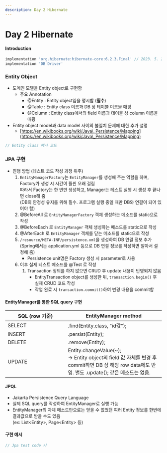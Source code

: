 ```yaml
---
description: Day 2 Hibernate
---
```


# Day 2 Hibernate

#### Introduction

```gradle
implementation 'org.hibernate:hibernate-core:6.2.3.Final' // 2023. 5. 25. 기준
implementation 'DB Driver'
```

### Entity Object

* 도메인 모델을 Entity object로 구현함
  * 주요 Annotation
    * @Entity : Entity object임을 명시함 (**필수**)
    * @Table : Entity class 이름과 DB 상 테이블 이름을 매핑
    * @Column : Entity class에서의 field 이름과 테이블 상 column 이름을 매핑
* Entity object model과 data model 사이의 불일치 문제에 대한 추가 설명
  * [https://en.wikibooks.org/wiki/Java\_Persistence/Mapping](https://en.wikibooks.org/wiki/Java\_Persistence/Mapping)

```java
// Entity class 예시 코드
```

### JPA 구현

* 진행 방법 (테스트 코드 작성 과정 위주)
  1. `EntityManagerFactory`는 `EntityManager`를 생성해 주는 역할을 하며, Factory가 생성 시 시간이 훨씬 오래 걸림\
     따라서 Factory는 한 번만 생성하고, Manager는 테스트 실행 시 생성 후 끝나면 close해 줌\
     (DB의 안정성 유지를 위해 필수. 프로그램 실행 중일 때만 DB와 연결이 되어 있어야 함)
  2. @BeforeAll 로 `EntityManagerFactory` 객체 생성하는 메소드를 static으로 작성
  3. @BeforeEach 로 `EntityManager` 객체 생성하는 메소드를 static으로 작성
  4. @AfterEach 로 `EntityManager` 객체를 닫는 메소드를 static으로 작성
  5. `/resource/META-INF/persistence.xml`을 생성하여 DB 연결 정보 추가\
     (Spring에서는 application.yml 등으로 DB 연결 정보를 작성하면 알아서 설정해 줌)
     * Persistence unit명은 Factory 생성 시 parameter로 사용
  6. 이후 실제 테스트 메소드를 @Test 로 작성
     1. Transaction 정의를 하지 않으면 CRUD 후 update 내용이 반영되지 않음
        * EntityTransaction object를 생성한 뒤, `transaction.begin()` 후 실제 CRUD 코드 작성
        * 작업 완료 시 `transaction.commit()`하여 변경 내용을 commit함

#### EntityManager를 통한 SQL query 구현

<table><thead><tr><th width="178">SQL (row 기준)</th><th>EntityManager method</th></tr></thead><tbody><tr><td>SELECT</td><td>.find(Entity.class, "id값");</td></tr><tr><td>INSERT</td><td>.persist(Entity);</td></tr><tr><td>DELETE</td><td>.remove(Entity);</td></tr><tr><td>UPDATE</td><td>Entity.changeValue(~);<br>-> Entity object의 field 값 자체를 변경 후 commit하면 DB 상 해당 row data에도 반영. 별도 .update(); 같은 메소드는 없음.</td></tr></tbody></table>

#### JPQL

* Jakarta Persistence Query Language
* 실제 SQL query를 작성하여 EntityManager로 실행 가능
* EntityManager의 자체 메소드만으로는 얻을 수 없었던 여러 Entity 정보를 한번에 결과값으로 받을 수도 있음\
  (ex: List\<Entity>,  Page\<Entity> 등)

#### 구현 예시

```java
// Jpa test code 시
```
